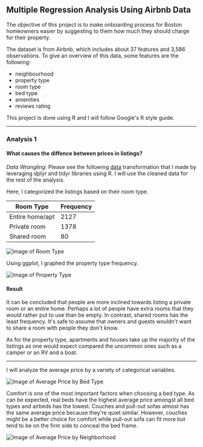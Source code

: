 ## Multiple Regression Analysis Using Airbnb Data

The objective of this project is to make onboarding process for Boston homeowners easier by suggesting to them how much they should charge for their property.

The dataset is from Airbnb, which includes about 37 features and 3,586 observations. To give an overview of this data, some features are the following:
- neighbourhood
- property type
- room type
- bed type
- amenities
- reviews rating

This project is done using R and I will follow Google's R style guide.

---

### Analysis 1
#### What causes the diffence between prices in listings?
*Data Wrangling*: Please see the following [data](https://github.com/gpadolina/multipleRegressionAnaysisWithAirbnb/blob/master/priceModel.R) transformation that I made by leveraging dplyr and tidyr libraries using R. I will use the cleaned data for the rest of the analysis.

Here, I categorized the listings based on their room type.

| Room Type | Frequency |
| --- | --- |
| Entire home/apt | 2127 |
| Private room | 1378 |
| Shared room | 80 |

![Image of Room Type](https://github.com/gpadolina/multipleRegressionAnaysisWithAirbnb/blob/master/plots/roomType.png)

Using ggplot, I graphed the property type frequency.

![Image of Property Type](https://github.com/gpadolina/multipleRegressionAnaysisWithAirbnb/blob/master/plots/propertyType.png)

#### Result
It can be concluded that people are more inclined towards listing a private room or an entire home. Perhaps a lot of people have extra rooms that they would rather put to use than be empty. In contrast, shared rooms has the least frequency. It's safe to assume that owners and guests wouldn't want to share a room with people they don't know.

As for the property type, apartments and houses take up the majority of the listings as one would expect compared the uncommon ones such as a camper or an RV and a boat.

---

I will analyze the average price by a variety of categorical variables.

![Image of Average Price by Bed Type](https://github.com/gpadolina/multipleRegressionAnaysisWithAirbnb/blob/master/plots/avgPriceByBedType..png)

Comfort is one of the most important factors when choosing a bed type. As can be expected, real beds have the highest average price amongst all bed types and airbeds has the lowest.  Couches and pull-out sofas almost has the same average price because they're quiet similar. However, couches might be a better choice for comfort while pull-out sofa can fit more but tend to be on the firm side to conceal the bed frame.

![Image of Average Price by Neighborhood](https://github.com/gpadolina/multipleRegressionAnaysisWithAirbnb/blob/master/plots/avgPriceByNeighbourhood.png)

